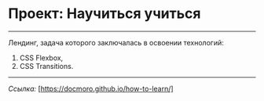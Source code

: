 # Проект: Научиться учиться
-----------------------------------------------------------  
Лендинг, задача которого заключалась в освоении технологий:  
1. CSS Flexbox,
2. CSS Transitions.
-----------------------------------------------------------  
*Ссылка:* [https://docmoro.github.io/how-to-learn/]
